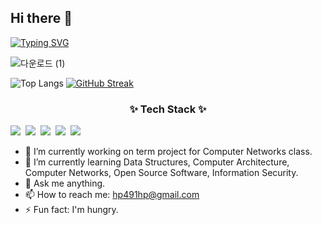 <!--Title-->
## Hi there 👋
[![Typing SVG](https://readme-typing-svg.demolab.com?font=Silkscreen&duration=3000&pause=3000&color=000000&center=true&width=600&lines=Welcome+to+HyeonaPark491's+GitHub)](https://git.io/typing-svg)

<!--Image-->
![다운로드 (1)](https://github.com/user-attachments/assets/e2aa341d-9a68-4e56-b54e-308cccd77926)


<!--Stats Viewer-->
![Top Langs](https://github-readme-stats.vercel.app/api/top-langs/?username=HyeonaPark491&layout=compact)
[![GitHub Streak](https://streak-stats.demolab.com?user=HyeonaPark491&theme=rose&date_format=%5BY.%5Dn.j&mode=weekly)](https://git.io/streak-stats)


<!--Info-->

<h3 align="center">✨ Tech Stack ✨</h3>
  <img src="https://img.shields.io/badge/javascript-F7DF1E.svg?style=for-the-badge&logo=javascript&logoColor=20232a" />&nbsp
  <img src="https://img.shields.io/badge/html5-E34F26.svg?style=for-the-badge&logo=html5&logoColor=white" />&nbsp
  <img src="https://img.shields.io/badge/css3-1572B6.svg?style=for-the-badge&logo=css3&logoColor=white" />&nbsp
  <img src="https://img.shields.io/badge/python-3670A0?style=for-the-badge&logo=python&logoColor=ffdd54" />&nbsp
  <img src="https://img.shields.io/badge/C-#A8B9CC?style=for-the-badge&logo=C&logoColor=white" />&nbsp


- 🔭 I’m currently working on term project for Computer Networks class.
- 🌱 I’m currently learning Data Structures, Computer Architecture, Computer Networks, Open Source Software, Information Security.
- 💬 Ask me anything.
- 📫 How to reach me: hp491hp@gmail.com
- ⚡ Fun fact: I'm hungry.


